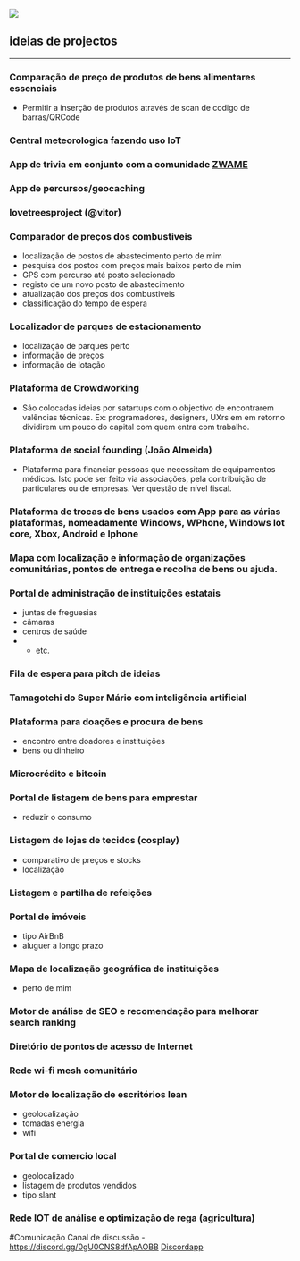 ![](porumacausa-cover.png)




## ideias de projectos
---




### Comparação de preço de produtos de bens alimentares essenciais

- Permitir a inserção de produtos através de scan de codigo de barras/QRCode




### Central meteorologica fazendo uso IoT




### App de trivia em conjunto com a comunidade [ZWAME](https://github.com/zwamedevelopment)




### App de percursos/geocaching




### lovetreesproject (@vitor)




### Comparador de preços dos combustiveis
- localização de postos de abastecimento perto de mim
- pesquisa dos postos com preços mais baixos perto de mim
- GPS com percurso até posto selecionado
- registo de um novo posto de abastecimento
- atualização dos preços dos combustiveis
- classificação do tempo de espera




### Localizador de parques de estacionamento
- localização de parques perto
- informação de preços
- informação de lotação




### Plataforma de Crowdworking
- São colocadas ideias por satartups com o objectivo de encontrarem valências técnicas. Ex: programadores, designers, UXrs em em retorno dividirem um pouco do capital com quem entra com trabalho.




### Plataforma de social founding (João Almeida)
- Plataforma para financiar pessoas que necessitam de equipamentos médicos. Isto pode ser feito via associações, pela contribuição de particulares ou de empresas. Ver questão de nível fiscal.




### Plataforma de trocas de bens usados com App para as várias plataformas, nomeadamente Windows, WPhone, Windows Iot core, Xbox, Android e Iphone




### Mapa com localização e informação de organizações comunitárias, pontos de entrega e recolha de bens ou ajuda.




### Portal de administração de instituições estatais
- juntas de freguesias
- câmaras
- centros de saúde
- - etc.




### Fila de espera para pitch de ideias




### Tamagotchi do Super Mário com inteligência artificial




### Plataforma para doações e procura de bens
- encontro entre doadores e instituições
- bens ou dinheiro



### Microcrédito e bitcoin




### Portal de listagem de bens para emprestar
- reduzir o consumo




### Listagem de lojas de tecidos (cosplay)
- comparativo de preços e stocks
- localização




### Listagem e partilha de refeições




### Portal de imóveis
- tipo AirBnB
- aluguer a longo prazo
 



### Mapa de localização geográfica de instituições
- perto de mim




### Motor de análise de SEO e recomendação para melhorar search ranking




### Diretório de pontos de acesso de Internet




### Rede wi-fi mesh comunitário




### Motor de localização de escritórios lean
- geolocalização
- tomadas energia
- wifi




### Portal de comercio local
- geolocalizado
- listagem de produtos vendidos
- tipo slant




### Rede IOT de análise e optimização de rega (agricultura)


#Comunicação
Canal de discussão - https://discord.gg/0gU0CNS8dfApAOBB [Discordapp](https://discordapp.com/)
